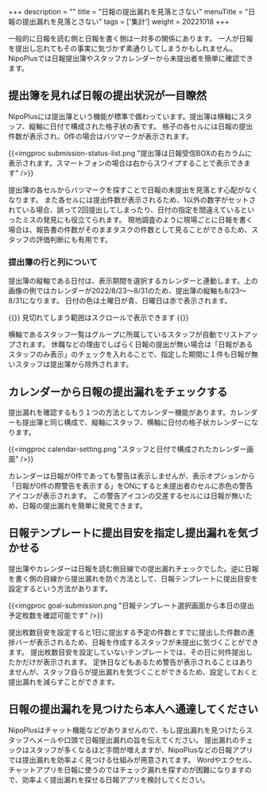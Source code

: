 +++
description = ""
title = "日報の提出漏れを見落とさない"
menuTitle = "日報の提出漏れを見落とさない"
tags = ['集計']
weight = 20221018
+++

一般的に日報を読む側と日報を書く側は一対多の関係にあります。
一人が日報を提出し忘れてもその事実に気づかず素通りしてしまうかもしれません。
NipoPlusでは日報提出簿やスタッフカレンダーから未提出者を簡単に確認できます。

## 提出簿を見れば日報の提出状況が一目瞭然

NipoPlusには提出簿という機能が標準で備わっています。提出簿は横軸にスタッフ、縦軸に日付で構成された格子状の表です。
格子の各セルには日報の提出件数が表示され、0件の場合はバツマークが表示されます。

{{<imgproc submission-status-list.png "提出簿は日報受信BOXの右カラムに表示されます。スマートフォンの場合は右からスワイプすることで表示できます" />}}

提出簿の各セルからバツマークを探すことで日報の未提出を見落とす心配がなくなります。
また各セルには提出件数が表示されるため、1以外の数字がセットされている場合、誤って2回提出してしまったり、日付の指定を間違えているといったミスの発見にも役立てられます。
現地調査のように現場ごとに日報を書く場合は、報告書の件数がそのままタスクの件数として見ることができるため、スタッフの評価判断にも有用です。

### 提出簿の行と列について

提出簿の縦軸である日付は、表示期間を選択するカレンダーと連動します。上の画像の例ではカレンダーが2022/8/23〜8/31のため、提出簿の縦軸も8/23〜8/31になります。
日付の色は土曜日が青、日曜日は赤で表示されます。

{{<alice pos="right" icon="here">}}
見切れてしまう範囲はスクロールで表示できます
{{</alice>}}

横軸であるスタッフ一覧はグループに所属しているスタッフが自動でリストアップされます。
休職などの理由でしばらく日報の提出が無い場合は「日報があるスタッフのみ表示」のチェックを入れることで、指定した期間に１件も日報が無いスタッフは提出簿から除外されます。

## カレンダーから日報の提出漏れをチェックする

提出漏れを確認するもう１つの方法としてカレンダー機能があります。カレンダーも提出簿と同じ構成で、縦軸にスタッフ、横軸に日付の格子状カレンダーになります。

{{<imgproc calendar-setting.png "スタッフと日付で構成されたカレンダー画面" />}}

カレンダーは日報が0件であっても警告は表示しませんが、表示オプションから「日報が0件の際警告を表示する」をONにすると未提出者のセルに赤色の警告アイコンが表示されます。
この警告アイコンの交差するセルには日報が無いため、日報の提出漏れを簡単に発見できます。

## 日報テンプレートに提出目安を指定し提出漏れを気づかせる

提出簿やカレンダーは日報を読む側目線での提出漏れチェックでした。逆に日報を書く側の目線から提出漏れを防ぐ方法として、日報テンプレートに提出目安を設定するという方法があります。

{{<imgproc goal-submission.png "日報テンプレート選択画面から本日の提出予定枚数を確認可能です" />}}

提出枚数目安を設定すると1日に提出する予定の件数とすでに提出した件数の進捗バーが表示されるため、日報を作成するスタッフが未提出に気づくことができます。
提出枚数目安を設定していないテンプレートでは、その日に何件提出したかだけが表示されます。
定休日などもあるため警告が表示されることはありませんが、スタッフ自らが提出漏れを気づくことができるため、設定しておくと提出漏れを減らすことができます。

## 日報の提出漏れを見つけたら本人へ通達してください

NipoPlusはチャット機能などがありませんので、もし提出漏れを見つけたらスタッフへメールや口頭で日報提出漏れの旨を伝えてください。
提出漏れのチェックはスタッフが多くなるほど手間が増えますが、NipoPlusなどの日報アプリでは提出漏れを効率よく見つける仕組みが用意されてます。
Wordやエクセル、チャットアプリを日報に使うのではチェック漏れを探すのが困難になりますので、効率よく提出漏れを探せる日報アプリを検討してください。